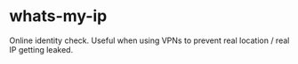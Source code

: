 # whats-my-ip
Online identity check. Useful when using VPNs to prevent real location / real IP getting leaked.

